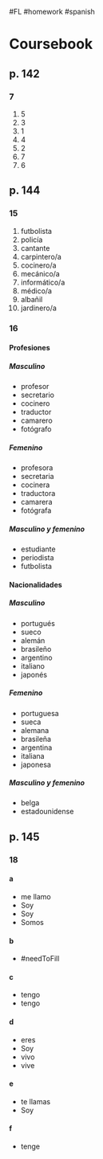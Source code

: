 #FL #homework #spanish 

# Coursebook
## p. 142
### 7
1. 5
2. 3
3. 1
4. 4
5. 2
6. 7
7. 6

## p. 144
### 15
1. futbolista
2. policía
3. cantante
4. carpintero/a
5. cocinero/a
6. mecánico/a
7. informático/a
8. médico/a
9. albañil
10. jardinero/a

### 16
#### Profesiones
##### Masculino
- profesor
- secretario
- cocinero
- traductor
- camarero
- fotógrafo

##### Femenino
- profesora
- secretaria
- cocinera
- traductora
- camarera
- fotógrafa

##### Masculino y femenino
- estudiante
- periodista
- futbolista

#### Nacionalidades
##### Masculino
- portugués
- sueco
- alemán
- brasileño
- argentino
- italiano
- japonés

##### Femenino
- portuguesa
- sueca
- alemana
- brasileña
- argentina
- italiana
- japonesa

##### Masculino y femenino
- belga
- estadounidense

## p. 145
### 18
#### a
- me llamo
- Soy
- Soy
- Somos

#### b
- #needToFill 

#### c
- tengo
- tengo

#### d
- eres
- Soy
- vivo
- vive

#### e
- te llamas
- Soy

#### f
- tenge